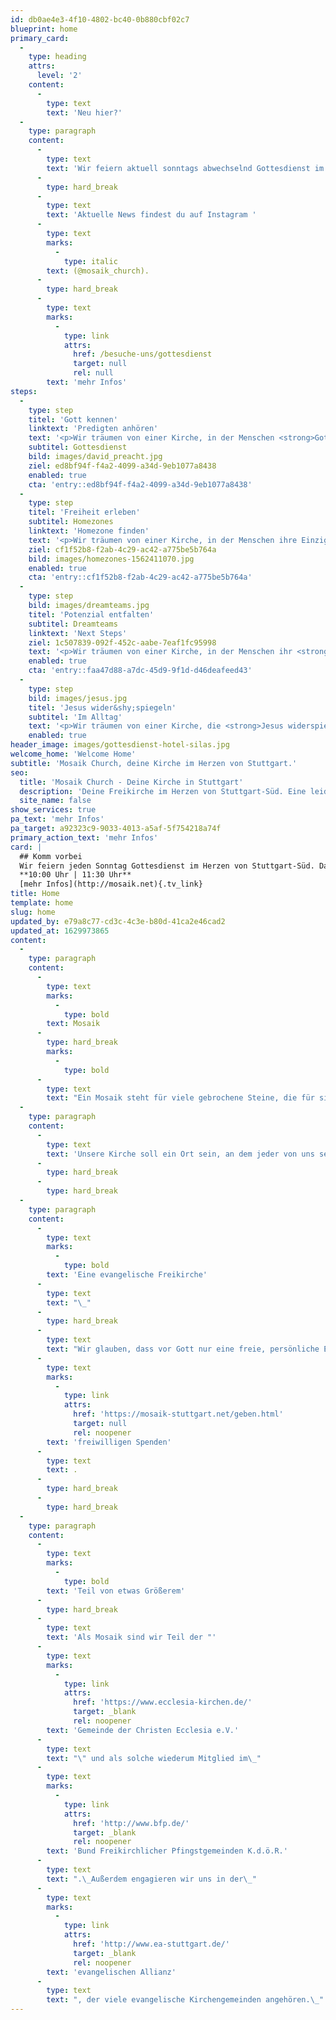 ```yaml
---
id: db0ae4e3-4f10-4802-bc40-0b880cbf02c7
blueprint: home
primary_card:
  -
    type: heading
    attrs:
      level: '2'
    content:
      -
        type: text
        text: 'Neu hier?'
  -
    type: paragraph
    content:
      -
        type: text
        text: 'Wir feiern aktuell sonntags abwechselnd Gottesdienst im Maritim Hotel und online. Du bist herzlich eingeladen dabei zu sein, um mit uns zu feiern!'
      -
        type: hard_break
      -
        type: text
        text: 'Aktuelle News findest du auf Instagram '
      -
        type: text
        marks:
          -
            type: italic
        text: (@mosaik_church).
      -
        type: hard_break
      -
        type: text
        marks:
          -
            type: link
            attrs:
              href: /besuche-uns/gottesdienst
              target: null
              rel: null
        text: 'mehr Infos'
steps:
  -
    type: step
    titel: 'Gott kennen'
    linktext: 'Predigten anhören'
    text: '<p>Wir träumen von einer Kirche, in der Menschen <strong>Gott kennen</strong> und in intensiver Beziehung zu ihm stehen!</p>'
    subtitel: Gottesdienst
    bild: images/david_preacht.jpg
    ziel: ed8bf94f-f4a2-4099-a34d-9eb1077a8438
    enabled: true
    cta: 'entry::ed8bf94f-f4a2-4099-a34d-9eb1077a8438'
  -
    type: step
    titel: 'Freiheit erleben'
    subtitel: Homezones
    linktext: 'Homezone finden'
    text: '<p>Wir träumen von einer Kirche, in der Menschen ihre Einzigartigkeit erkennen und echte <strong>Freiheit erleben</strong>.</p>'
    ziel: cf1f52b8-f2ab-4c29-ac42-a775be5b764a
    bild: images/homezones-1562411070.jpg
    enabled: true
    cta: 'entry::cf1f52b8-f2ab-4c29-ac42-a775be5b764a'
  -
    type: step
    bild: images/dreamteams.jpg
    titel: 'Potenzial entfalten'
    subtitel: Dreamteams
    linktext: 'Next Steps'
    ziel: 1c507839-092f-452c-aabe-7eaf1fc95998
    text: '<p>Wir träumen von einer Kirche, in der Menschen ihr <strong>Potenzial entfalten</strong>, um gemeinsam an etwas Gewaltigem zu bauen!</p>'
    enabled: true
    cta: 'entry::faa47d88-a7dc-45d9-9f1d-d46deafeed43'
  -
    type: step
    bild: images/jesus.jpg
    titel: 'Jesus wider&shy;spiegeln'
    subtitel: 'Im Alltag'
    text: '<p>Wir träumen von einer Kirche, die <strong>Jesus widerspiegelt</strong> und seine Liebe in die Mitte der Gesellschaft trägt.</p>'
    enabled: true
header_image: images/gottesdienst-hotel-silas.jpg
welcome_home: 'Welcome Home'
subtitle: 'Mosaik Church, deine Kirche im Herzen von Stuttgart.'
seo:
  title: 'Mosaik Church - Deine Kirche in Stuttgart'
  description: 'Deine Freikirche im Herzen von Stuttgart-Süd. Eine leidenschaftliche & menschenorientierte Gemeinde mit vielen jungen Erwachsenen, voller Liebe für Jesus!'
  site_name: false
show_services: true
pa_text: 'mehr Infos'
pa_target: a92323c9-9033-4013-a5af-5f754218a74f
primary_action_text: 'mehr Infos'
card: |
  ## Komm vorbei
  Wir feiern jeden Sonntag Gottesdienst im Herzen von Stuttgart-Süd. Dazu gehören inspirierende LiveMusik, mitreißende Messages und starke gemeinsame Zeiten. Du bist herzlich eingeladen dabei zu sein, um mit uns zu feiern!
  **10:00 Uhr | 11:30 Uhr**
  [mehr Infos](http://mosaik.net){.tv_link}
title: Home
template: home
slug: home
updated_by: e79a8c77-cd3c-4c3e-b80d-41ca2e46cad2
updated_at: 1629973865
content:
  -
    type: paragraph
    content:
      -
        type: text
        marks:
          -
            type: bold
        text: Mosaik
      -
        type: hard_break
        marks:
          -
            type: bold
      -
        type: text
        text: "Ein Mosaik steht für viele gebrochene Steine, die für sich allein genommen nicht sonderlich ansehnlich sind - in der Summe jedoch ein wunderschönes Bild ergeben. Genau so stellen wir uns Gemeinde vor.\_"
  -
    type: paragraph
    content:
      -
        type: text
        text: 'Unsere Kirche soll ein Ort sein, an dem jeder von uns seinen Platz finden kann - trotz unterschiedlicher Herkunft, Prägung und Lebenserfahrung; trotz aller Ecken und Kanten. Ja gerade das alles ist es ja auch, was uns einzigartig und besonders macht. Jeder von uns ist ein besonderer Gedanke Gottes - er hat für jeden Menschen einen genialen Plan.'
      -
        type: hard_break
      -
        type: hard_break
  -
    type: paragraph
    content:
      -
        type: text
        marks:
          -
            type: bold
        text: 'Eine evangelische Freikirche'
      -
        type: text
        text: "\_"
      -
        type: hard_break
      -
        type: text
        text: "Wir glauben, dass vor Gott nur eine freie, persönliche Entscheidung für den Glauben und zur Nachfolge Jesu zählt. Jedes Mitglied hat sich persönlich\_und frei für die Zugehörigkeit zu unserer Gemeinde entschieden. Darüber hinaus finanziert sich unsere Gemeinde nicht durch Steuergelder, sondern rein aus\_"
      -
        type: text
        marks:
          -
            type: link
            attrs:
              href: 'https://mosaik-stuttgart.net/geben.html'
              target: null
              rel: noopener
        text: 'freiwilligen Spenden'
      -
        type: text
        text: .
      -
        type: hard_break
      -
        type: hard_break
  -
    type: paragraph
    content:
      -
        type: text
        marks:
          -
            type: bold
        text: 'Teil von etwas Größerem'
      -
        type: hard_break
      -
        type: text
        text: 'Als Mosaik sind wir Teil der "'
      -
        type: text
        marks:
          -
            type: link
            attrs:
              href: 'https://www.ecclesia-kirchen.de/'
              target: _blank
              rel: noopener
        text: 'Gemeinde der Christen Ecclesia e.V.'
      -
        type: text
        text: "\" und als solche wiederum Mitglied im\_"
      -
        type: text
        marks:
          -
            type: link
            attrs:
              href: 'http://www.bfp.de/'
              target: _blank
              rel: noopener
        text: 'Bund Freikirchlicher Pfingstgemeinden K.d.ö.R.'
      -
        type: text
        text: ".\_Außerdem engagieren wir uns in der\_"
      -
        type: text
        marks:
          -
            type: link
            attrs:
              href: 'http://www.ea-stuttgart.de/'
              target: _blank
              rel: noopener
        text: 'evangelischen Allianz'
      -
        type: text
        text: ", der viele evangelische Kirchengemeinden angehören.\_"
---
```

